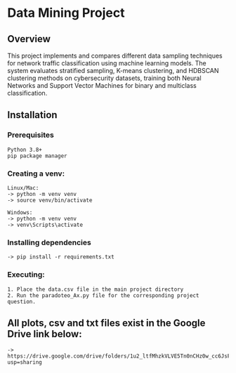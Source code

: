 # Data Mining Project

## Overview
This project implements and compares different data sampling techniques for network traffic classification using machine learning models. The system evaluates stratified sampling, K-means clustering, and HDBSCAN clustering methods on cybersecurity datasets, training both Neural Networks and Support Vector Machines for binary and multiclass classification.

## Installation

### Prerequisites
    Python 3.8+
    pip package manager

### Creating a venv:
    Linux/Mac:
    -> python -m venv venv
    -> source venv/bin/activate
    
    Windows:
    -> python -m venv venv
    -> venv\Scripts\activate

### Installing dependencies
    -> pip install -r requirements.txt

### Executing:
    1. Place the data.csv file in the main project directory
    2. Run the paradoteo_Ax.py file for the corresponding project question.
    

## All plots, csv and txt files exist in the Google Drive link below:
    -> https://drive.google.com/drive/folders/1u2_ltfMhzkVLVE5Tn0nCHz0w_cc6JsFQ?usp=sharing